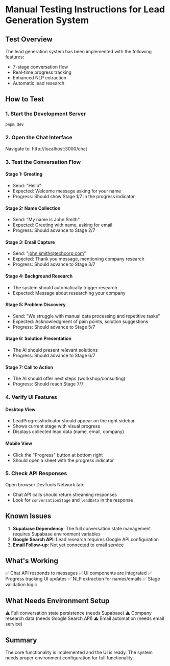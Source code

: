 # Manual Testing Instructions for Lead Generation System

## Test Overview
The lead generation system has been implemented with the following features:
- 7-stage conversation flow
- Real-time progress tracking
- Enhanced NLP extraction
- Automatic lead research

## How to Test

### 1. Start the Development Server
```bash
pnpm dev
```

### 2. Open the Chat Interface
Navigate to: http://localhost:3000/chat

### 3. Test the Conversation Flow

#### Stage 1: Greeting
- Send: "Hello"
- Expected: Welcome message asking for your name
- Progress: Should show Stage 1/7 in the progress indicator

#### Stage 2: Name Collection  
- Send: "My name is John Smith"
- Expected: Greeting with name, asking for email
- Progress: Should advance to Stage 2/7

#### Stage 3: Email Capture
- Send: "john.smith@techcorp.com"
- Expected: Thank you message, mentioning company research
- Progress: Should advance to Stage 3/7

#### Stage 4: Background Research
- The system should automatically trigger research
- Expected: Message about researching your company

#### Stage 5: Problem Discovery
- Send: "We struggle with manual data processing and repetitive tasks"
- Expected: Acknowledgment of pain points, solution suggestions
- Progress: Should advance to Stage 5/7

#### Stage 6: Solution Presentation
- The AI should present relevant solutions
- Progress: Should advance to Stage 6/7

#### Stage 7: Call to Action
- The AI should offer next steps (workshop/consulting)
- Progress: Should reach Stage 7/7

### 4. Verify UI Features

#### Desktop View
- LeadProgressIndicator should appear on the right sidebar
- Shows current stage with visual progress
- Displays collected lead data (name, email, company)

#### Mobile View
- Click the "Progress" button at bottom right
- Should open a sheet with the progress indicator

### 5. Check API Responses

Open browser DevTools Network tab:
- Chat API calls should return streaming responses
- Look for `conversationStage` and `leadData` in the response

## Known Issues

1. **Supabase Dependency**: The full conversation state management requires Supabase environment variables
2. **Google Search API**: Lead research requires Google API configuration
3. **Email Follow-up**: Not yet connected to email service

## What's Working

✅ Chat API responds to messages
✅ UI components are integrated
✅ Progress tracking UI updates
✅ NLP extraction for names/emails
✅ Stage validation logic

## What Needs Environment Setup

⚠️ Full conversation state persistence (needs Supabase)
⚠️ Company research data (needs Google Search API)
⚠️ Email automation (needs email service)

## Summary

The core functionality is implemented and the UI is ready. The system needs proper environment configuration for full functionality.